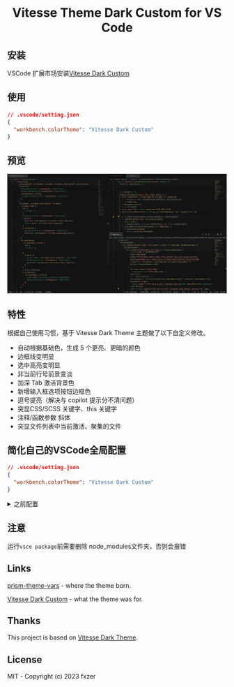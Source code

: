 <h1 align="center">Vitesse Theme Dark Custom for VS Code</h1>

## 安装
VSCode 扩展市场安装[Vitesse Dark Custom](https://marketplace.visualstudio.com/items?itemName=fxzer.theme-vitesse-dark-custom)

## 使用

```json
// .vscode/setting.json
{
  "workbench.colorTheme": "Vitesse Dark Custom"
}
```

## 预览

<p align="center"><img src="https://github.com/fxzer/theme-vitesse-dark-custom/blob/main/example.jpg"></p>

## 特性

根据自己使用习惯，基于 Vitesse Dark Theme 主题做了以下自定义修改。
- 自动根据基础色，生成 5 个更亮、更暗的颜色
- 边框线变明显
- 选中高亮变明显
- 非当前行号前景变淡
- 加深 Tab 激活背景色
- 新增输入框选项按钮边框色
- 逗号提亮（解决与 copilot 提示分不清问题）
- 突显CSS/SCSS 关键字、this 关键字
- 注释/函数参数 斜体
- 突显文件列表中当前激活、聚集的文件

## 简化自己的VSCode全局配置
```json
// .vscode/setting.json
{
  "workbench.colorTheme": "Vitesse Dark Custom"
}
```


<details>
<summary>之前配置</summary>

```json
{
  /* 自定义工作台主题 */
  "workbench.colorCustomizations": {
    "[Vitesse Dark]": {
      // 文件 Tab 选项卡
      "tab.hoverBackground": "#1e1e1e",
      "tab.activeBorderTop": "#3D886B",
      // 选中的文本背景色
      "editor.selectionBackground": "#3d6baac7",
      "tab.activeBackground": "#333",
      "tab.inactiveBackground": "#090909",
      "editorLineNumber.foreground": "#333",
      "sideBar.border": "#222",
      "sideBarSectionHeader.background": "#222",
      "activityBar.activeBackground": "#222",
      "panel.border": "#222",
      "panel.background": "#101010",
      "sideBar.background": "#101010",
      "menu.selectionBackground": "#21252b",
      "menu.background": "#181a21",
      "list.activeSelectionBackground": "#3d886b5c",
      "list.focusOutline": "#3d886b5c",
      "list.hoverBackground": "#1e1e1d",
      "list.focusBackground": "#1e1e1d",
      "list.focusAndSelectionOutline": "#3d886b5c",
      "list.activeSelectionForeground": "#f5f5f5",
      "list.inactiveSelectionBackground": "#3d886b37",
      // 命令行中心弹出的列表 聚焦背景色
      "quickInputList.focusBackground": "#222",
      // 输入框里的选项被选中的边框颜色
      "inputOption.activeBorder": "#3D886B"
    }
  }
}
```

```json
// 编辑区自定义代码高亮
{
  "editor.tokenColorCustomizations": {
    "textMateRules": [
    // js,ts,vue文件分号
      {
        "name": "Semicolons",
        "scope": [
          "punctuation.terminator.expression",
          "punctuation.terminator.statement"
        ],
        "settings": {
          "foreground": "#8e8e8e"
        }
      },
      // 逗号
      {
        "name": "Commas",
        "scope": [
          "punctuation.separator.comma"
        ],
        "settings": {
          "foreground": "#8e8e8e"
        }
      },
      {
        "name": "Separators (key/value, namespace, inheritance, pointer, hash, slice, etc)",
        "scope": [
          "entity.other.attribute-name.placeholder punctuation",
          // 伪类、伪元素冒号
          "entity.other.attribute-name.pseudo-class punctuation",
          "entity.other.attribute-name.pseudo-element punctuation",
          "punctuation.definition.entity.other.inherited-class",
          "punctuation.separator.dictionary.key-value",
          "punctuation.separator.inheritance",
          "punctuation.separator.key-value",
          "punctuation.separator.namespace"
        ],
        "settings": {
          "foreground": "#aa7babcf"
        }
      },
      // css scss 关键字
      {
        "name": "CSS/SCSS keywords",
        "scope": [
          "keyword.control.at-rule"
        ],
        "settings": {
          "foreground": "#aa7bab"
        }
      },
      // this
      {
        "name": "this",
        "scope": [
          "variable.language.this"
        ],
        "settings": {
          "foreground": "#b86795"
        }
      },
      {
        "name": "Function parameters",
        "scope": [
          "entity.name.variable.parameter",
          "meta.at-rule.function variable",
          "meta.at-rule.mixin variable",
          "variable.parameter"
        ],
        "settings": {
          "fontStyle": "italic"
        }
      },
      // 注释
      {
        "name": "Comments",
        "scope": [
          "comment"
        ],
        "settings": {
          "fontStyle": "italic"
        }
      }
    ]
  }
}
```

</details>

## 注意

运行`vsce package`前需要删除 node_modules文件夹，否则会报错

## Links

[prism-theme-vars](https://github.com/antfu/prism-theme-vars) - where the theme born.

[Vitesse Dark Custom](https://github.com/fxzer/theme-vitesse-dark-custom) - what the theme was for.

## Thanks

This project is based on [Vitesse Dark Theme](https://marketplace.visualstudio.com/items?itemName=antfu.theme-vitesse).

## License

MIT - Copyright (c) 2023 fxzer

